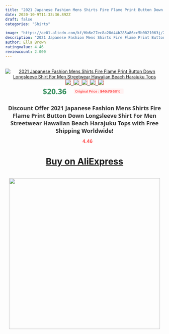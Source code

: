 ```yaml
---
title: "2021 Japanese Fashion Mens Shirts Fire Flame Print Button Down Longsleeve Shirt For Men Streetwear Hawaiian Beach Harajuku Tops"
date: 2020-10-9T11:33:36.892Z
draft: false
categories: "Shirts"

image: "https://ae01.alicdn.com/kf/Hb6e27ec8a28d44b285a86cc5b0021063j/2021-Japanese-Fashion-Mens-Shirts-Fire-Flame-Print-Button-Down-Longsleeve-Shirt-For-Men-Streetwear-Hawaiian.jpg"
description: "2021 Japanese Fashion Mens Shirts Fire Flame Print Button Down Longsleeve Shirt For Men Streetwear Hawaiian Beach Harajuku Tops"
author: Ella Brown
ratingvalue: 4.46
reviewcount: 2.000
---
```

<br>
<div style="text-align: center;">
<a href="https://s.click.aliexpress.com/e/_9yI6w1" target="_blank" rel="nofollow noopener noreferrer"><img alt="2021 Japanese Fashion Mens Shirts Fire Flame Print Button Down Longsleeve Shirt For Men Streetwear Hawaiian Beach Harajuku Tops" class="magnifier-image" src="https://ae01.alicdn.com/kf/Hb6e27ec8a28d44b285a86cc5b0021063j/2021-Japanese-Fashion-Mens-Shirts-Fire-Flame-Print-Button-Down-Longsleeve-Shirt-For-Men-Streetwear-Hawaiian.jpg_640x640.jpg">
<br>
<img style="border:1px solid salmon" src="https://ae01.alicdn.com/kf/Hb6e27ec8a28d44b285a86cc5b0021063j/2021-Japanese-Fashion-Mens-Shirts-Fire-Flame-Print-Button-Down-Longsleeve-Shirt-For-Men-Streetwear-Hawaiian.jpg_120x120.jpg">&nbsp;&nbsp;<img style="border:1px solid salmon" src="https://ae01.alicdn.com/kf/Hfcda9a7422b44f48ae1c9728fcb259b60/2021-Japanese-Fashion-Mens-Shirts-Fire-Flame-Print-Button-Down-Longsleeve-Shirt-For-Men-Streetwear-Hawaiian.jpg_120x120.jpg">&nbsp;&nbsp;<img style="border:1px solid salmon" src="https://ae01.alicdn.com/kf/H361a30a2ff044ae88e3f386a9cc88ab6S/2021-Japanese-Fashion-Mens-Shirts-Fire-Flame-Print-Button-Down-Longsleeve-Shirt-For-Men-Streetwear-Hawaiian.jpg_120x120.jpg">&nbsp;&nbsp;<img style="border:1px solid salmon" src="https://ae01.alicdn.com/kf/H4d11853b99a64f1b850e4e27fe50a740s/2021-Japanese-Fashion-Mens-Shirts-Fire-Flame-Print-Button-Down-Longsleeve-Shirt-For-Men-Streetwear-Hawaiian.jpg_120x120.jpg">&nbsp;&nbsp;<img style="border:1px solid salmon" src="https://ae01.alicdn.com/kf/H694c9cf4da79453380a5801dcef2ed0c4/2021-Japanese-Fashion-Mens-Shirts-Fire-Flame-Print-Button-Down-Longsleeve-Shirt-For-Men-Streetwear-Hawaiian.jpg_120x120.jpg"></a></div><br0>
<div style="text-align: center;"><span style="background-color: white; border: 0px; box-sizing: border-box; color: seagreen; display: inline-block; font-family: &quot;open sans&quot; , &quot;arial&quot; , &quot;helvetica&quot; , sans-serif , &quot;heiti&quot;; font-size: 24px; font-stretch: inherit; font-weight: 700; line-height: inherit; margin: 0px 10px 0px 0px; padding: 0px; vertical-align: middle;">$20.36 </span>
<span style="background: rgb(255 , 241 , 241); border-radius: 3px; border: 0px; box-sizing: border-box; color: #ff4747; display: inline-block; font-family: inherit; font-size: 12px; font-stretch: inherit; font-style: inherit; font-variant: inherit; font-weight: 600; line-height: inherit; margin: 0px; padding: 2px 5px; transform: scale(0.9); vertical-align: middle;">Original Price : <b style="text-decoration: line-through;">$40.73 </b> 50%&nbsp;&nbsp;</span></div>
<h1 style="color: #333333; display: inline-block; font-family: &quot;open sans&quot; , &quot;arial&quot; , &quot;helvetica&quot; , sans-serif , &quot;heiti&quot;; font-size: 18px; font-stretch: inherit; font-weight: 700; text-align: center;">Discount Offer 2021 Japanese Fashion Mens Shirts Fire Flame Print Button Down Longsleeve Shirt For Men Streetwear Hawaiian Beach Harajuku Tops with Free Shipping Worldwide!</h1>
<div style="color: #ff4747; text-align: center;">
<img src="https://4.bp.blogspot.com/-M0ZcTcb-5uY/XleCXlxnR4I/AAAAAAAAAEc/OrjgMkXV1oMQFaCRZj5HQwOCBcu3w1FegCPcBGAYYCw/s1600/star.png" style="height: 15px;">&nbsp;<b>4.46</b></div>
<div class="button_cont" align="center"><a class="buynow_a" href="https://s.click.aliexpress.com/e/_9yI6w1" target="_blank" rel="nofollow noopener noreferrer"><H1>Buy on AliExpress</H1></a></div><br>
<div class="separator" style="clear: both; text-align: center;">
<img src="https://lh3.googleusercontent.com/-pTy5HemUv9M/XlePHvY0dAI/AAAAAAAAAE4/0nX5iRUoIWY8eMW9Dpxeirr157OZliDIgCLcBGAsYHQ/s1600/badge.gif" width="480">
</div>
